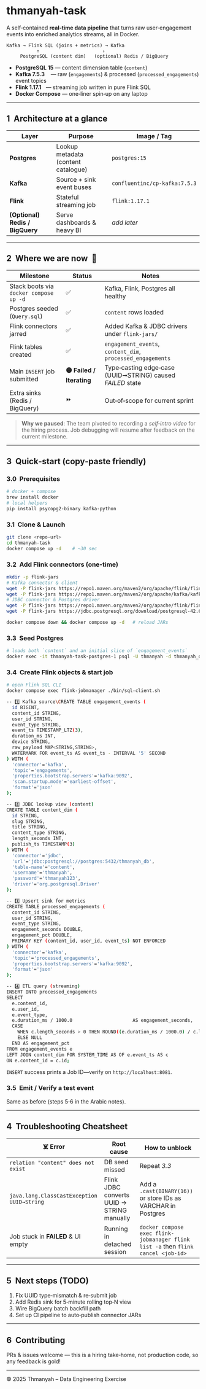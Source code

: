 # thmanyah‑task

A self‑contained **real‑time data pipeline** that turns raw user‑engagement events into enriched analytics streams, all in Docker.

```
Kafka → Flink SQL (joins + metrics) → Kafka
           ↑                       ↓
     PostgreSQL (content dim)   (optional) Redis / BigQuery
```

* **PostgreSQL 15** — content dimension table (`content`)
* **Kafka 7.5.3**    — raw (`engagements`) & processed (`processed_engagements`) event topics
* **Flink 1.17.1**   — streaming job written in pure Flink SQL
* **Docker Compose** — one‑liner spin‑up on any laptop

---

## 1  Architecture at a glance

| Layer                           | Purpose                             | Image / Tag                   |
| ------------------------------- | ----------------------------------- | ----------------------------- |
| **Postgres**                    | Lookup metadata (content catalogue) | `postgres:15`                 |
| **Kafka**                       | Source + sink event buses           | `confluentinc/cp‑kafka:7.5.3` |
| **Flink**                       | Stateful streaming job              | `flink:1.17.1`                |
| **(Optional) Redis / BigQuery** | Serve dashboards & heavy BI         | *add later*                   |

---

## 2  Where we are now  🚦

| Milestone                              | Status                    | Notes                                                       |
| -------------------------------------- | ------------------------- | ----------------------------------------------------------- |
| Stack boots via `docker compose up -d` | ✅                         | Kafka, Flink, Postgres all healthy                          |
| Postgres seeded (`Query.sql`)          | ✅                         | `content` rows loaded                                       |
| Flink connectors jarred                | ✅                         | Added Kafka & JDBC drivers under `flink-jars/`              |
| Flink tables created                   | ✅                         | `engagement_events`, `content_dim`, `processed_engagements` |
| Main `INSERT` job submitted            | **🟡 Failed / Iterating** | Type‑casting edge‑case (UUID➞STRING) caused *FAILED* state  |
| Extra sinks (Redis / BigQuery)         | ⏩                         | Out‑of‑scope for current sprint                             |

> **Why we paused**: The team pivoted to recording a *self‑intro video* for the hiring process. Job debugging will resume after feedback on the current milestone.

---

## 3  Quick‑start (copy‑paste friendly)

### 3.0  Prerequisites

```bash
# docker + compose
brew install docker
# local helpers
pip install psycopg2‑binary kafka‑python
```

### 3.1  Clone & Launch

```bash
git clone <repo‑url>
cd thmanyah‑task
docker compose up -d    # ~30 sec
```

### 3.2  Add Flink connectors (one‑time)

```bash
mkdir -p flink-jars
# Kafka connector & client
wget -P flink-jars https://repo1.maven.org/maven2/org/apache/flink/flink-connector-kafka/1.17.1/flink-connector-kafka-1.17.1.jar
wget -P flink-jars https://repo1.maven.org/maven2/org/apache/kafka/kafka-clients/3.4.0/kafka-clients-3.4.0.jar
# JDBC connector & Postgres driver
wget -P flink-jars https://repo1.maven.org/maven2/org/apache/flink/flink-connector-jdbc/3.1.2-1.17/flink-connector-jdbc-3.1.2-1.17.jar
wget -P flink-jars https://jdbc.postgresql.org/download/postgresql-42.6.0.jar

docker compose down && docker compose up -d   # reload JARs
```

### 3.3  Seed Postgres

```bash
# loads both `content` and an initial slice of `engagement_events`
docker exec -it thmanyah-task-postgres-1 psql -U thmanyah -d thmanyah_db -f /Query.sql
```

### 3.4  Create Flink objects & start job

```bash
# open Flink SQL CLI
docker compose exec flink-jobmanager ./bin/sql-client.sh

-- 1️⃣ Kafka source\CREATE TABLE engagement_events (
  id BIGINT,
  content_id STRING,
  user_id STRING,
  event_type STRING,
  event_ts TIMESTAMP_LTZ(3),
  duration_ms INT,
  device STRING,
  raw_payload MAP<STRING,STRING>,
  WATERMARK FOR event_ts AS event_ts - INTERVAL '5' SECOND
) WITH (
  'connector'='kafka',
  'topic'='engagements',
  'properties.bootstrap.servers'='kafka:9092',
  'scan.startup.mode'='earliest-offset',
  'format'='json'
);

-- 2️⃣ JDBC lookup view (content)
CREATE TABLE content_dim (
  id STRING,
  slug STRING,
  title STRING,
  content_type STRING,
  length_seconds INT,
  publish_ts TIMESTAMP(3)
) WITH (
  'connector'='jdbc',
  'url'='jdbc:postgresql://postgres:5432/thmanyah_db',
  'table-name'='content',
  'username'='thmanyah',
  'password'='thmanyah123',
  'driver'='org.postgresql.Driver'
);

-- 3️⃣ Upsert sink for metrics
CREATE TABLE processed_engagements (
  content_id STRING,
  user_id STRING,
  event_type STRING,
  engagement_seconds DOUBLE,
  engagement_pct DOUBLE,
  PRIMARY KEY (content_id, user_id, event_ts) NOT ENFORCED
) WITH (
  'connector'='kafka',
  'topic'='processed_engagements',
  'properties.bootstrap.servers'='kafka:9092',
  'format'='json'
);

-- 4️⃣ ETL query (streaming)
INSERT INTO processed_engagements
SELECT
  e.content_id,
  e.user_id,
  e.event_type,
  e.duration_ms / 1000.0                      AS engagement_seconds,
  CASE
    WHEN c.length_seconds > 0 THEN ROUND((e.duration_ms / 1000.0) / c.length_seconds * 100, 2)
    ELSE NULL
  END AS engagement_pct
FROM engagement_events e
LEFT JOIN content_dim FOR SYSTEM_TIME AS OF e.event_ts AS c
ON e.content_id = c.id;
```

`INSERT` success prints a Job ID—verify on `http://localhost:8081`.

### 3.5  Emit / Verify a test event

Same as before (steps 5‑6 in the Arabic notes).

---

## 4  Troubleshooting Cheatsheet

| ☠️ Error                                   | Root cause                                 | How to unblock                                                                    |
| ------------------------------------------ | ------------------------------------------ | --------------------------------------------------------------------------------- |
| `relation "content" does not exist`        | DB seed missed                             | Repeat *3.3*                                                                      |
| `java.lang.ClassCastException UUID→String` | Flink JDBC converts UUID → STRING manually | Add a `.cast(BINARY(16))` or store IDs as VARCHAR in Postgres                     |
| Job stuck in **FAILED** & UI empty         | Running in detached session                | `docker compose exec flink-jobmanager flink list -a` then `flink cancel <job-id>` |

---

## 5  Next steps (TODO)

1. Fix UUID type‑mismatch & re‑submit job
2. Add Redis sink for 5‑minute rolling top‑N view
3. Wire BigQuery batch backfill path
4. Set up CI pipeline to auto‑publish connector JARs

---

## 6  Contributing

PRs & issues welcome — this is a hiring take‑home, not production code, so any feedback is gold!

---

© 2025 Thmanyah – Data Engineering Exercise
